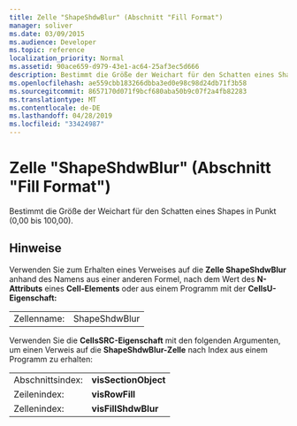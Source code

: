 ```yaml
---
title: Zelle "ShapeShdwBlur" (Abschnitt "Fill Format")
manager: soliver
ms.date: 03/09/2015
ms.audience: Developer
ms.topic: reference
localization_priority: Normal
ms.assetid: 90ace659-d979-43e1-ac64-25af3ec5d666
description: Bestimmt die Größe der Weichart für den Schatten eines Shapes in Punkt (0,00 bis 100,00).
ms.openlocfilehash: ae559cbb183266dbba3ed0e98c98d24db71f3b58
ms.sourcegitcommit: 8657170d071f9bcf680aba50b9c07f2a4fb82283
ms.translationtype: MT
ms.contentlocale: de-DE
ms.lasthandoff: 04/28/2019
ms.locfileid: "33424987"
---
```

# <a name="shapeshdwblur-cell-fill-format-section"></a>Zelle "ShapeShdwBlur" (Abschnitt "Fill Format")

Bestimmt die Größe der Weichart für den Schatten eines Shapes in Punkt (0,00 bis 100,00). 
  
## <a name="remarks"></a>Hinweise

Verwenden Sie zum Erhalten eines Verweises auf die **Zelle ShapeShdwBlur** anhand des Namens aus einer anderen Formel, nach dem Wert des **N-Attributs** eines **Cell-Elements** oder aus einem Programm mit der **CellsU-Eigenschaft:** 
  
|||
|:-----|:-----|
| Zellenname:  <br/> | ShapeShdwBlur  <br/> |
   
Verwenden Sie die **CellsSRC-Eigenschaft** mit den folgenden Argumenten, um einen Verweis auf die **ShapeShdwBlur-Zelle** nach Index aus einem Programm zu erhalten: 
  
|||
|:-----|:-----|
| Abschnittsindex:  <br/> |**visSectionObject** <br/> |
| Zeilenindex:  <br/> |**visRowFill** <br/> |
| Zellenindex:  <br/> |**visFillShdwBlur** <br/> |
   

